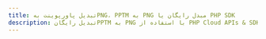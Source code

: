 ---title: تبدیل پاورپوینت بهPNG، PPTM به PNG مبدل رایگان یا PHP SDKdescription: تبدیل رایگانPPTM به PNG با استفاده از PHP Cloud APIs & SDK. همچنین اسناد Microsoft PowerPoint را در Cloud ایجاد، ویرایش و رندر کنید.---